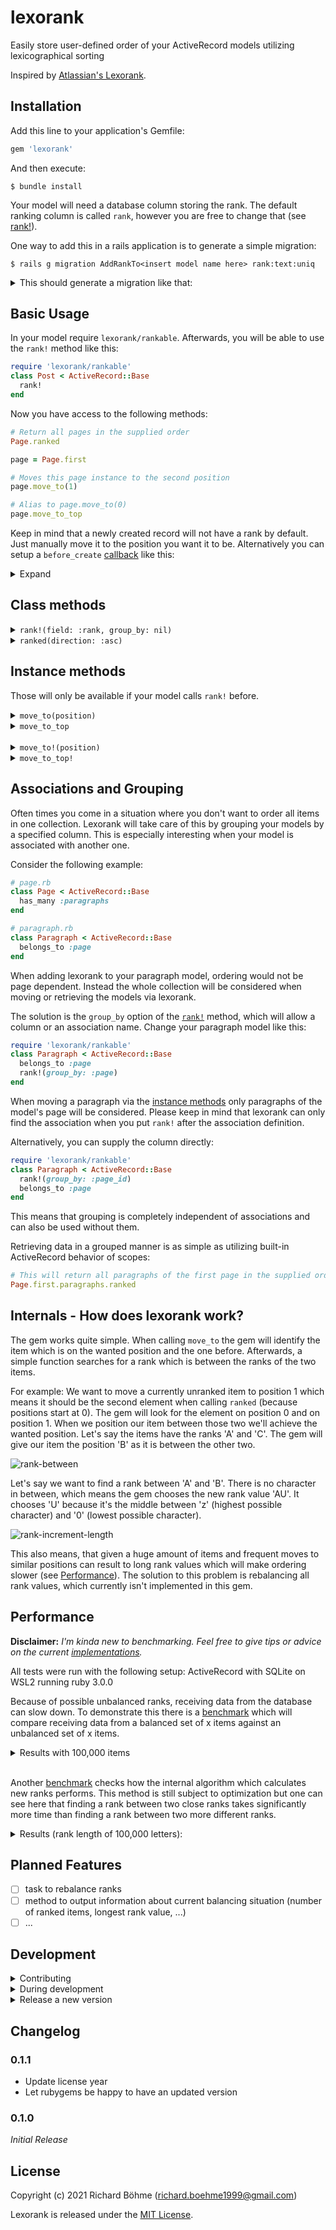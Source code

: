 # lexorank

Easily store user-defined order of your ActiveRecord models utilizing lexicographical sorting

Inspired by [Atlassian's Lexorank](https://confluence.atlassian.com/jirakb/understand-the-lexorank-managment-page-in-jira-server-779159218.html).

## Installation

Add this line to your application's Gemfile:

```ruby
gem 'lexorank'
```

And then execute:

    $ bundle install

Your model will need a database column storing the rank. The default ranking column is called `rank`, however you are free to change that (see [rank!](#rank)).

One way to add this in a rails application is to generate a simple migration:

    $ rails g migration AddRankTo<insert model name here> rank:text:uniq

<details>
<summary>This should generate a migration like that:</summary>

```ruby
class AddRankToPages < ActiveRecord::Migration[6.1]
  def change
    add_column :pages, :rank, :text
    add_index :pages, :rank, unique: true
  end
end
```
</details>

## Basic Usage

In your model require `lexorank/rankable`. Afterwards, you will be able to use the `rank!` method like this:

```ruby
require 'lexorank/rankable'
class Post < ActiveRecord::Base
  rank!
end
```

Now you have access to the following methods:

```ruby
# Return all pages in the supplied order
Page.ranked

page = Page.first

# Moves this page instance to the second position
page.move_to(1)

# Alias to page.move_to(0)
page.move_to_top
```

Keep in mind that a newly created record will not have a rank by default. Just manually move it to the position you want it to be.
Alternatively you can setup a `before_create` [callback](https://guides.rubyonrails.org/active_record_callbacks.html) like this:

<details>
<summary>Expand</summary>

```ruby
require 'lexorank/rankable'
class Page < ActiveRecord::Base
  rank!

  before_create do
    self.move_to_top
  end
end
```
</details>

## Class methods


<details>
<summary><a id="rank"></a><code>rank!(field: :rank, group_by: nil)</code></summary>

This is the entry point to use lexorank in your model.

Options:
* `field`: Allows you to pass a custom field which is being used to store the models rank. (defaults to `:rank`)
* `group_by`: Makes it possible to split model ordering into groups by a specific column. [Learn more](#associations-and-grouping)

</details>
<details>
<summary><code>ranked(direction: :asc)</code></summary>

This is a model [scope](https://guides.rubyonrails.org/active_record_querying.html#scopes) which will return the ordered collection.
This will only be available if your model calls `rank!` before. The scope will exclude all models that have no rank set.

Options:
* `direction`: Allows you to pass the orders direction. See `ActiveRecord::QueryMethods::VALID_DIRECTIONS` for possible values. (defaults to `:asc`)
</details>

## Instance methods

Those will only be available if your model calls `rank!` before.


<details>
<summary><a id="move_to"></a><code>move_to(position)</code></summary>

This method will set your object's rank column according to the new position. Position counts start at zero.
This will not persist the rank to the database.
</details>
<details>
<summary><code>move_to_top</code></summary>

Alias to [`move_to(0)`](#move_to)
</details>

<br />

<details>
<summary><a id="move_to!"></a><code>move_to!(position)</code></summary>

Like [`move_to`](#move_to). However, this methods persists the rank to the database directly.
If an update is needed, the method will return the result of `save`, otherwise `true`.
</details>
<details>
<summary><code>move_to_top!</code></summary>

Alias to [`move_to!(0)`](#move_to!)
</details>

## Associations and Grouping

Often times you come in a situation where you don't want to order all items in one collection. Lexorank will take care of this by grouping your models by a specified column. This is especially interesting when your model is associated with another one.

Consider the following example:

```ruby
# page.rb
class Page < ActiveRecord::Base
  has_many :paragraphs
end

# paragraph.rb
class Paragraph < ActiveRecord::Base
  belongs_to :page
end
```

When adding lexorank to your paragraph model, ordering would not be page dependent. Instead the whole collection will be considered when moving or retrieving the models via lexorank.

The solution is the `group_by` option of the [`rank!`](#rank) method, which will allow a column or an association name.
Change your paragraph model like this:

```ruby
require 'lexorank/rankable'
class Paragraph < ActiveRecord::Base
  belongs_to :page
  rank!(group_by: :page)
end
```

When moving a paragraph via the [instance methods](#instance-methods) only paragraphs of the model's page will be considered.
Please keep in mind that lexorank can only find the association when you put `rank!` after the association definition.

Alternatively, you can supply the column directly:

```ruby
require 'lexorank/rankable'
class Paragraph < ActiveRecord::Base
  rank!(group_by: :page_id)
  belongs_to :page
end
```

This means that grouping is completely independent of associations and can also be used without them.

Retrieving data in a grouped manner is as simple as utilizing built-in ActiveRecord behavior of scopes:

```ruby
# This will return all paragraphs of the first page in the supplied order.
Page.first.paragraphs.ranked
```

## Internals - How does lexorank work?

The gem works quite simple. When calling `move_to` the gem will identify the item which is on the wanted position and the one before.
Afterwards, a simple function searches for a rank which is between the ranks of the two items.

For example: We want to move a currently unranked item to position 1 which means it should be the second element when calling `ranked` (because positions start at 0).
The gem will look for the element on position 0 and on position 1. When we position our item between those two we'll achieve the wanted position.
Let's say the items have the ranks 'A' and 'C'. The gem will give our item the position 'B' as it is between the other two.

![rank-between](docs/images/example_rank_between.svg)

Let's say we want to find a rank between 'A' and 'B'. There is no character in between, which means the gem chooses the new rank value 'AU'. It chooses 'U' because it's the middle between 'z' (highest possible character) and '0' (lowest possible character).

![rank-increment-length](docs/images/example_increment_rank_length.svg)

This also means, that given a huge amount of items and frequent moves to similar positions can result to long rank values which will make ordering slower (see [Performance](#performance)).
The solution to this problem is rebalancing all rank values, which currently isn't implemented in this gem.

## Performance

**Disclaimer:** *I'm kinda new to benchmarking. Feel free to give tips or advice on the current [implementations](benchmarks).*

All tests were run with the following setup: ActiveRecord with SQLite on WSL2 running ruby 3.0.0

Because of possible unbalanced ranks, receiving data from the database can slow down. To demonstrate this there is a [benchmark](benchmarks/scope_benchmark.rb) which will compare receiving data from a balanced set of x items against an unbalanced set of x items.

<details>
<summary>Results with 100,000 items</summary>

```
Rehearsal ----------------------------------------------------
Unbalanced:        1.009327   0.190001   1.199328 (  1.199330)
Balanced:          0.605503   0.039992   0.645495 (  0.645499)
------------------------------------------- total: 1.845495sec

                       user     system      total        real
Unbalanced:        0.872151   0.019991   0.892142 (  0.892137)
Balanced:          0.617773   0.000000   0.617773 (  0.617767)
```
</details>
<br />

Another [benchmark](benchmarks/move_to_benchmark.rb) checks how the internal algorithm which calculates new ranks performs. This method is still subject to optimization but one can see here that finding a rank between two close ranks takes significantly more time than finding a rank between two more different ranks.

<details>
<summary>Results (rank length of 100,000 letters):</summary>

```
Rehearsal ----------------------------------------------------------------------------
value between two close ranks:             0.872685   0.100091   0.972776 (  0.992852)
value between two more different ranks:    0.000059   0.000006   0.000065 (  0.000064)
------------------------------------------------------------------- total: 0.972841sec

                                               user     system      total        real
value between two close ranks:             0.818498   0.100112   0.918610 (  0.928660)
value between two more different ranks:    0.000042   0.000000   0.000042 (  0.000035)
```
</details>


## Planned Features

- [ ] task to rebalance ranks
- [ ] method to output information about current balancing situation (number of ranked items, longest rank value, ...)
- [ ] ...

## Development

<details>
<summary>Contributing</summary>

Bug reports and pull requests are highly welcomed and appreciated. This project is intended to be a safe, welcoming space for collaboration, and contributors are expected to adhere to the [code of conduct](CODE_OF_CONDUCT.md).

1. Fork the repository
2. Create your feature branch by branching off of **main** (`git checkout -b my-new-feature`)
3. Make your changes
4. Make sure all tests run successfully (`bundle exec rake test`)
5. Commit your changes (`git commit -am 'Add some feature'`)
6. Push to the branch (`git push origin my-new-feature`)
7. Create a new pull request

</details>

<details>
<summary>During development</summary>

* Install dependencies using `bundle install`
* Run all tests using `bundle exec rake test`
* Run a specifc test using `m path_to_file:line`
</details>

<details>
<summary>Release a new version</summary>

1. Update gem version in ``Lexorank::Version``
2. Add changelog entries
3. Push changes to github
4. Create a release on github and create a tag for the version (v0.1.0 for example).
4. Build gem and push to rubygems.org
</details>

## Changelog

### 0.1.1

* Update license year
* Let rubygems be happy to have an updated version

### 0.1.0

*Initial Release*

## License

Copyright (c) 2021 Richard Böhme (richard.boehme1999@gmail.com)

Lexorank is released under the [MIT License](https://opensource.org/licenses/MIT).

